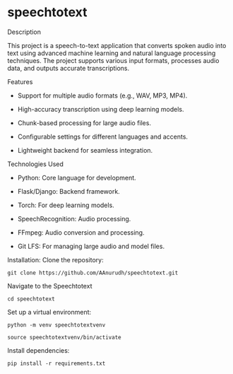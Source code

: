 # speechtotext
Description

This project is a speech-to-text application that converts spoken audio into text using advanced machine learning and natural language processing techniques. The project supports various input formats, processes audio data, and outputs accurate transcriptions.

Features

- Support for multiple audio formats (e.g., WAV, MP3, MP4).

- High-accuracy transcription using deep learning models.

- Chunk-based processing for large audio files.

- Configurable settings for different languages and accents.

- Lightweight backend for seamless integration.

Technologies Used

- Python: Core language for development.

- Flask/Django: Backend framework.

- Torch: For deep learning models.

- SpeechRecognition: Audio processing.

- FFmpeg: Audio conversion and processing.

- Git LFS: For managing large audio and model files.

Installation:
   Clone the repository:
   ```
   git clone https://github.com/AAnurudh/speechtotext.git
   ```
   Navigate to the Speechtotext
   ```
   cd speechtotext
   ```
   Set up a virtual environment:
   ```
   python -m venv speechtotextvenv
   ```
   ```
   source speechtotextvenv/bin/activate
   ```
   Install dependencies:
   ```
   pip install -r requirements.txt
   ```
